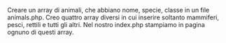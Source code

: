 Creare un array di animali, che abbiano nome, specie, classe in un file animals.php. Creo quattro array diversi in cui inserire soltanto mammiferi, pesci, rettili e tutti gli altri. Nel nostro index.php stampiamo in pagina ognuno di questi array.